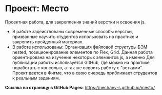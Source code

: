
# Проект: Место

Проектная работа, для закрепления знаний верстки и освоения js.
* В работе задействованы современные способы верстки, призванные научить студентов использовать на практике и закрепить пройденный материал.
* В работе использованы:
Организация файловой структуры БЭМ nested, позиционирование элементов по Flex, Grid. 
Данная работа ориентирована на изучение некоторых элементов js, а именно 
Для публикации работы используется GitHub, где можно на практике поработать с консолью, а так же освоить работу с "ветками".
Проект деется в Фигме, что в свою очередь приближает струдентов к реальным заданиям.

**Ссылка на страницу в GitHub Pages:**
https://nechaev-s.github.io/mesto/